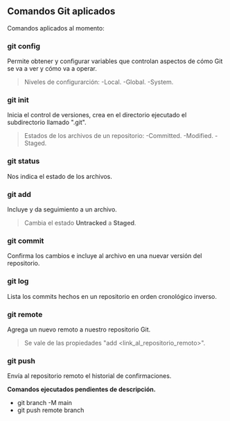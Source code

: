 ## Comandos Git aplicados

Comandos aplicados al momento:

### git config

Permite obtener y configurar variables que controlan aspectos de cómo Git se va a ver y cómo va a operar.

> Niveles de configurarción:
> -Local. 
> -Global. 
> -System.

### git init

Inicia el control de versiones, crea en el directorio ejecutado el subdirectorio llamado ".git".  

> Estados de los archivos de un repositorio:
> -Committed. 
> -Modified. 
> -Staged.

### git status

Nos indica el estado de los archivos.

### git add

Incluye y da seguimiento a un archivo.

> Cambia el estado **Untracked** a **Staged**.

### git commit

Confirma los cambios e incluye al archivo en una nuevar versión del repositorio.

### git log

Lista los commits hechos en un repositorio en orden cronológico inverso.

### git remote 

Agrega un nuevo remoto a nuestro repositorio Git.

> Se vale de las propiedades "add <alias> <link_al_repositorio_remoto>".

### git push

Envía al repositorio remoto el historial de confirmaciones.

**Comandos ejecutados pendientes de descripción.**

 - git branch -M main
 - git push remote branch
